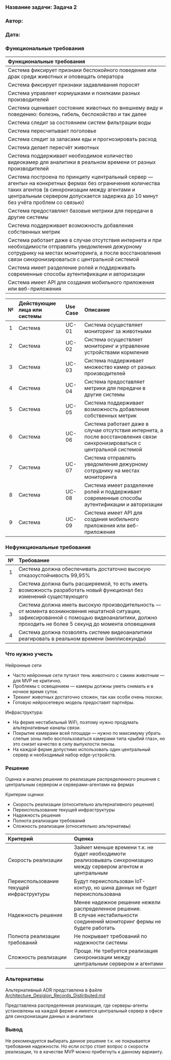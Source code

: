 ### <a name="_b7urdng99y53"></a>**Название задачи:** Задача 2
### <a name="_hjk0fkfyohdk"></a>**Автор:**
### <a name="_uanumrh8zrui"></a>**Дата:**
### <a name="_3bfxc9a45514"></a>**Функциональные требования**

| **Функциональные требования**                                                                                                                                                                                                                  |
|:-----------------------------------------------------------------------------------------------------------------------------------------------------------------------------------------------------------------------------------------------|
| Система фиксирует признаки беспокойного поведения или драк среди животных и оповещать оператора                                                                                                                                                |
| Система фиксирует признаки задавливания поросят                                                                                                                                                                                                |
| Система управляет кормушками и поилками разных производителей                                                                                                                                                                                  |
| Система оценивает состояние животных по внешнему виду и поведению: болезнь, гибель, беспокойство и так далее                                                                                                                                   |
| Система следит за состоянием систем фильтрации воды                                                                                                                                                                                            |
| Система пересчитывает поголовье                                                                                                                                                                                                                |
| Система следит за запасами еды и прогнозировать расход                                                                                                                                                                                         |
| Система делает пересчёт животных                                                                                                                                                                                                               |
| Система поддерживает необходимое количество видеокамер для аналитики в реальном времени от разных производителей                                                                                                                               |
| Система построена по принципу «центральный сервер — агенты» на конкретных фермах без ограничения количества таких агентов (в синхронизации между агентами и центральным сервером допускается задержка до 10 минут без учёта проблем со связью) |
| Система предоставляет базовые метрики для передачи в другие системы                                                                                                                                                                            |
| Система поддерживает возможность добавления собственных метрик                                                                                                                                                                                 |
| Система работает даже в случае отсутствия интернета и при необходимости отправлять уведомления дежурному сотруднику на местах мониторинга, а после восстановления связи синхронизироваться с центральной системой                              |
| Система имеет разделение ролей и поддерживать современные способы аутентификации и авторизации                                                                                                                                                 |
| Система имеет API для создания мобильного приложения или веб-приложения                                                                                                                                                                        |


| **№** | **Действующие лица или системы** | **Use Case** | **Описание**                                                                                                                |
|:-----:|:---------------------------------|:-------------|:----------------------------------------------------------------------------------------------------------------------------|
|   1   | Система                          | UC-01        | Система осуществляет мониторинг за животными                                                                                |
|   2   | Система                          | UC-02        | Система осуществляет мониторинг и управление устройствами кормления                                                         |
|   3   | Система                          | UC-03        | Система поддерживает множество камер от разных производителей                                                               |
|   4   | Система                          | UC-04        | Система предоставляет метрики для передачи в другие системы                                                                 |
|   5   | Система                          | UC-05        | Система поддерживает возможность добавления собственных метрик                                                              |
|   6   | Система                          | UC-06        | Система работает даже в случае отсутствия интернета, а после восстановления связи синхронизироваться с центральной системой |
|   7   | Система                          | UC-07        | Система отправлять уведомления дежурному сотруднику на местах мониторинга                                                   |
|   8   | Система                          | UC-08        | Система имеет разделение ролей и поддерживает современные способы аутентификации и авторизации                              |
|   9   | Система                          | UC-09        | Система имеет API для создания мобильного приложения или веб-приложения                                                     |


### <a name="_u8xz25hbrgql"></a>**Нефункциональные требования**

| **№** | **Требование**                                                                                                                                                                                    |
|:-----:|:--------------------------------------------------------------------------------------------------------------------------------------------------------------------------------------------------|
|   1   | Система должна обеспечивать достаточно высокую отказоустойчивость 99,95%                                                                                                                          |
|   2   | Система должна быть расширяемой, то есть иметь возможность разработать новый функционал без изменений существующего                                                                               |
|   3   | Система должна иметь высокую производительность — от момента возникновения нештатной ситуации, зафиксированной с помощью видеоаналитики, должно проходить не более 5 секунд до момента оповещения |
|   4   | Система должна позволять системе видеоаналитики реагировать в реальном времени (миллисекунды)                                                                                                     |

### Что нужно учесть
Нейронные сети
- Часто нейронные сети путают тень животного с самим животным — для MVP не критично.
- Проблемы с освещением — камеры должны уметь снимать и в ночное время суток.
- Трекинг животных достаточно сложен, так как особи очень похожи.
- Готовую нейросетевую модель предоставят партнёры.

Инфраструктура:
- На ферме нестабильный WiFi, поэтому нужно продумать альтернативные каналы связи.
- Покрытие камерами всей площади — нужно по максимуму убрать слепые зоны либо воспользоваться камерами типа «рыбий глаз», но это снизит качество в силу выпуклости линзы.
- На каждой ферме допустимо использовать один центральный сервер и необходимый набор edge-устройств.

### <a name="_qmphm5d6rvi3"></a>**Решение**

Оценка и анализ решения по реализации распределенного решения с центральным сервером и серверами-агентами на фермах

Критерии оценки:
- Скорость реализации (относительно альтернативного решения)
- Переиспользование текущей инфраструктуры
- Надежность решения
- Полнота реализации требований
- Сложность реализации (относительно альтернативы)

| **Критерий**                             | **Оценка**                                                                                                                        |
|:-----------------------------------------|:----------------------------------------------------------------------------------------------------------------------------------|
| Скорость реализации                      | Займет меньше времени т.к. не будет необходимоти реализовывать синхронизацию между сервером агентом и центральным                 |
| Переиспользование текущей инфраструктуры | Будут переиспользован IoT-контур, но шина данных не будет переиспользована                                                        |
| Надежность решения                       | Менее надежное решение нежели распределенное решение. <br/>В случае нестабильности соединений мониторинг фермы не будете работать |
| Полнота реализации требований            | Не покрывает требований по надежности системы                                                                                     |
| Сложность реализации                     | Проще. Не требуется реализация синхронизации между центральным сервером и агентами                                                |


### <a name="_bjrr7veeh80c"></a>**Альтернативы**

Альтернативный ADR представлена в файле [Architecture_Desigion_Records_Distiributed.md](Architecture_Desigion_Records_Distiributed.md)

Представлена распределенная реализация, где серверы-агенты установлены на каждой ферме и имеется центральный сервер в офисе для синхронизации данных и аналитики

### <a name="_bjrr7veeh80c"></a>**Вывод**

Не рекомендуется выбирать данное решение т.к. не покрывается требования надежности. Но если остро стоит вопрос о скорости реализации, то в качестве MVP можно прибегнуть к данному варианту.
